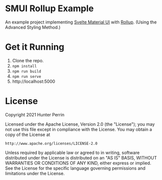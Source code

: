 # SMUI Rollup Example

An example project implementing [Svelte Material UI](https://github.com/hperrin/svelte-material-ui) with [Rollup](https://github.com/rollup/rollup). (Using the Advanced Styling Method.)

# Get it Running

1. Clone the repo.
2. `npm install`
3. `npm run build`
4. `npm run serve`
5. http://localhost:5000

# License

Copyright 2021 Hunter Perrin

Licensed under the Apache License, Version 2.0 (the "License");
you may not use this file except in compliance with the License.
You may obtain a copy of the License at

    http://www.apache.org/licenses/LICENSE-2.0

Unless required by applicable law or agreed to in writing, software
distributed under the License is distributed on an "AS IS" BASIS,
WITHOUT WARRANTIES OR CONDITIONS OF ANY KIND, either express or implied.
See the License for the specific language governing permissions and
limitations under the License.
